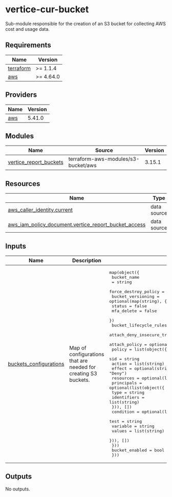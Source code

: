 # vertice-cur-bucket

Sub-module responsible for the creation of an S3 bucket for collecting AWS cost and usage data.

<!-- BEGIN_TF_DOCS -->
## Requirements

| Name | Version |
|------|---------|
| <a name="requirement_terraform"></a> [terraform](#requirement\_terraform) | >= 1.1.4 |
| <a name="requirement_aws"></a> [aws](#requirement\_aws) | >= 4.64.0 |

## Providers

| Name | Version |
|------|---------|
| <a name="provider_aws"></a> [aws](#provider\_aws) | 5.41.0 |

## Modules

| Name | Source | Version |
|------|--------|---------|
| <a name="module_vertice\_report\_buckets"></a> [vertice\_report\_buckets](#module\_vertice\_cur\_bucket) | terraform-aws-modules/s3-bucket/aws | 3.15.1 |

## Resources

| Name | Type |
|------|------|
| [aws_caller_identity.current](https://registry.terraform.io/providers/hashicorp/aws/latest/docs/data-sources/caller_identity) | data source |
| [aws_iam_policy_document.vertice_report_bucket_access](https://registry.terraform.io/providers/hashicorp/aws/latest/docs/data-sources/iam_policy_document) | data source |

## Inputs

| Name | Description | Type | Default | Required |
|------|-------------|------|---------|:--------:|
| <a name="input_buckets_configurations"></a> [buckets\_configurations](#input\_buckets\_configurations)                 | Map of configurations that are needed for creating S3 buckets.                                          | <pre>map(object({</br>    bucket_name</br>         = string</br>    force_destroy_policy = optional(bool, false)</br>    bucket_versioning = optional(map(string), {</br>      status     = false</br>      mfa_delete = false</br>    })</br>    bucket_lifecycle_rules                = optional(any, [])</br>    attach_deny_insecure_transport_policy = optional(bool, false)</br>    attach_policy                         = optional(bool, true)</br>    policy = list(object({</br>      sid       = string</br>      action    = list(string)</br>      effect    = optional(string, "Deny")</br>      resources = optional(list(string), ["*"])</br>      principals = optional(list(object({</br>        type        = string</br>        identifiers = list(string)</br>      })), [])</br>      condition = optional(list(object({</br>        test     = string</br>        variable = string</br>        values   = list(string)</br>      })), [])</br>    }))</br>    bucket_enabled = bool</br>  }))</pre> | `{}` | no |

## Outputs

No outputs.
<!-- END_TF_DOCS -->
